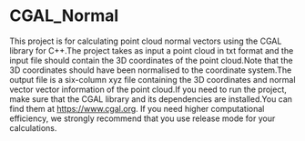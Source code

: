 # CGAL_Normal
This project is for calculating point cloud normal vectors using the CGAL library for C++.The project takes as input a point cloud in txt format and the input file should contain the 3D coordinates of the point cloud.Note that the 3D coordinates should have been normalised to the coordinate system.The output file is a six-column xyz file containing the 3D coordinates and normal vector vector information of the point cloud.If you need to run the project, make sure that the CGAL library and its dependencies are installed.You can find them at https://www.cgal.org. If you need higher computational efficiency, we strongly recommend that you use release mode for your calculations.


